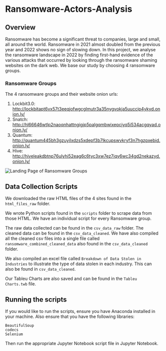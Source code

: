# Ransomware-Actors-Analysis

## Overview
Ransomware has become a significant threat to companies, large and small, all around the world. Ransomware in 2021 almost doubled from the previous year and 2022 shows no sign of slowing down. In this project, we analyse the ransomware landscape in 2022 by finding first-hand evidence of the various attacks that occurred by looking through the ransomware shaming websites on the dark web. We base our study by choosing 4 ransomware groups.

### Ransomware Groups
The 4 ransomware groups and their website onion urls:

1. Lockbit3.0: http://lockbitapt6vx57t3eeqjofwgcglmutr3a35nygvokja5uuccip4ykyd.onion.ly/
2. Snatch: http://hl66646wtlp2naoqnhattngigjp5palgqmbwixepcjyq5i534acgqyad.onion.ly/
3. Quantum: http://quantum445bh3gzuyilxdzs5xdepf3b7lkcupswvkryf3n7hgzpxebid.onion.ly/
4. Hive: http://hiveleakdbtnp76ulyhi52eag6c6tyc3xw7ez7iqy6wc34gd2nekazyd.onion.ly/

![Landing Page of Ransomware Groups](ransomware_groups.png)

## Data Collection Scripts
We downloaded the raw HTML files of the 4 sites found in the `html_files_raw` folder.

We wrote Python scripts found in the `scripts` folder to scrape data from those HTML. We have an individual script for every Ransomware group. 

The raw data collected can be found in the `csv_data_raw` folder. The cleaned data can be found in the `csv_data_cleaned`. We have also compiled all the cleaned csv files into a single file called `ransomware_combined_cleaned_data` also found in the `csv_data_cleaned` folder.

We also compiled an excel file called `Breakdown of Data Stolen in Industries` to illustrate the type of data stolen in each industry. This can also be found in `csv_data_cleaned`.

Our Tableu Charts are also saved and can be found in the `Tableu Charts.twb` file.

## Running the scripts
If you would like to run the scripts, ensure you have Anaconda installed in your machine. Also ensure that you have the following libraries:
```
BeautifulSoup
codecs
Selenium
```
Then run the appropriate Jupyter Notebook script file in Jupyter Notebook.
